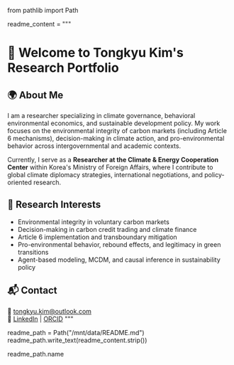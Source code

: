 from pathlib import Path

readme_content = """
# 👋 Welcome to Tongkyu Kim's Research Portfolio

## 🌍 About Me  
I am a researcher specializing in climate governance, behavioral environmental economics, and sustainable development policy. My work focuses on the environmental integrity of carbon markets (including Article 6 mechanisms), decision-making in climate action, and pro-environmental behavior across intergovernmental and academic contexts.  

Currently, I serve as a **Researcher at the Climate & Energy Cooperation Center** within Korea's Ministry of Foreign Affairs, where I contribute to global climate diplomacy strategies, international negotiations, and policy-oriented research.

## 🧠 Research Interests
- Environmental integrity in voluntary carbon markets  
- Decision-making in carbon credit trading and climate finance  
- Article 6 implementation and transboundary mitigation  
- Pro-environmental behavior, rebound effects, and legitimacy in green transitions  
- Agent-based modeling, MCDM, and causal inference in sustainability policy

## 📬 Contact  
📧 tongkyu.kim@outlook.com  
🔗 [LinkedIn](https://linkedin.com/in/yourprofile) | [ORCID](https://orcid.org/your-orcid-id)
"""

readme_path = Path("/mnt/data/README.md")
readme_path.write_text(readme_content.strip())

readme_path.name
